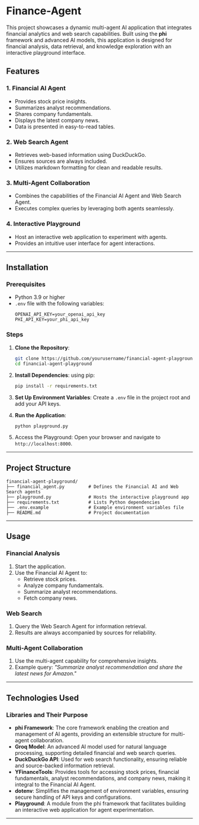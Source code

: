 # Finance-Agent

This project showcases a dynamic multi-agent AI application that integrates financial analytics and web search capabilities. Built using the **phi** framework and advanced AI models, this application is designed for financial analysis, data retrieval, and knowledge exploration with an interactive playground interface.

## Features

### 1. **Financial AI Agent**
- Provides stock price insights.
- Summarizes analyst recommendations.
- Shares company fundamentals.
- Displays the latest company news.
- Data is presented in easy-to-read tables.

### 2. **Web Search Agent**
- Retrieves web-based information using DuckDuckGo.
- Ensures sources are always included.
- Utilizes markdown formatting for clean and readable results.

### 3. **Multi-Agent Collaboration**
- Combines the capabilities of the Financial AI Agent and Web Search Agent.
- Executes complex queries by leveraging both agents seamlessly.

### 4. **Interactive Playground**
- Host an interactive web application to experiment with agents.
- Provides an intuitive user interface for agent interactions.

---

## Installation

### Prerequisites
- Python 3.9 or higher
- `.env` file with the following variables:
  ```env
  OPENAI_API_KEY=your_openai_api_key
  PHI_API_KEY=your_phi_api_key
  ```

### Steps

1. **Clone the Repository**:
   ```bash
   git clone https://github.com/yourusername/financial-agent-playground.git
   cd financial-agent-playground
   ```

2. **Install Dependencies**:
   using pip:
   ```bash
   pip install -r requirements.txt
   ```

3. **Set Up Environment Variables**:
   Create a `.env` file in the project root and add your API keys.

4. **Run the Application**:
   ```
   python playground.py
   ```

5. Access the Playground:
   Open your browser and navigate to `http://localhost:8000`.

---

## Project Structure

```plaintext
financial-agent-playground/
├── financial_agent.py         # Defines the Financial AI and Web Search agents
├── playground.py              # Hosts the interactive playground app
├── requirements.txt           # Lists Python dependencies
├── .env.example               # Example environment variables file
├── README.md                  # Project documentation
```

---

## Usage

### Financial Analysis
1. Start the application.
2. Use the Financial AI Agent to:
   - Retrieve stock prices.
   - Analyze company fundamentals.
   - Summarize analyst recommendations.
   - Fetch company news.

### Web Search
1. Query the Web Search Agent for information retrieval.
2. Results are always accompanied by sources for reliability.

### Multi-Agent Collaboration
1. Use the multi-agent capability for comprehensive insights.
2. Example query: *"Summarize analyst recommendation and share the latest news for Amazon."*

---

## Technologies Used

### Libraries and Their Purpose

- **phi Framework**: The core framework enabling the creation and management of AI agents, providing an extensible structure for multi-agent collaboration.
- **Groq Model**: An advanced AI model used for natural language processing, supporting detailed financial and web search queries.
- **DuckDuckGo API**: Used for web search functionality, ensuring reliable and source-backed information retrieval.
- **YFinanceTools**: Provides tools for accessing stock prices, financial fundamentals, analyst recommendations, and company news, making it integral to the Financial AI Agent.
- **dotenv**: Simplifies the management of environment variables, ensuring secure handling of API keys and configurations.
- **Playground**: A module from the phi framework that facilitates building an interactive web application for agent experimentation.

---
